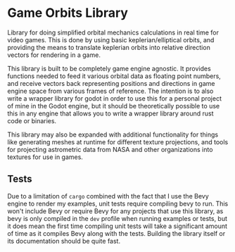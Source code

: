 # Game Orbits Library

Library for doing simplified orbital mechanics calculations in real time for video games. This is
done by using basic keplerian/elliptical orbits, and providing the means to translate keplerian
orbits into relative direction vectors for rendering in a game.

This library is built to be completely game engine agnostic. It provides
functions needed to feed it various orbital data as floating point numbers, and receive vectors
back representing positions and directions in game engine space from various
frames of reference. The intention is to also write a wrapper library for godot
in order to use this for a personal project of mine in the Godot engine, but it
should be theoretically possible to use this in any engine that allows you to
write a wrapper library around rust code or binaries.

This library may also be expanded with additional functionality for things like
generating meshes at runtime for different texture projections, and tools for
projecting astrometric data from NASA and other organizations into textures for
use in games.

## Tests

Due to a limitation of `cargo` combined with the fact that I use the Bevy engine
to render my examples, unit tests require compiling bevy to run. This won't
include Bevy or require Bevy for any projects that use this library, as bevy is
only compiled in the `dev` profile when running examples or tests, but it does
mean the first time compiling unit tests will take a significant amount of time
as it compiles Bevy along with the tests. Building the library itself or its
documentation should be quite fast.

